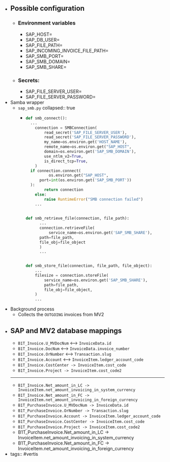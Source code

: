 - ## Possible configuration
	- ### Environment variables
		- SAP_HOST=
		- SAP_DB_USER=
		- SAP_FILE_PATH=
		- SAP_INCOMING_INVOICE_FILE_PATH=
		- SAP_SMB_PORT=
		- SAP_SMB_DOMAIN=
		- SAP_SMB_SHARE=
	- ### Secrets:
		- SAP_FILE_SERVER_USER=
		- SAP_FILE_SERVER_PASSWORD=
- Samba wrapper
	- `sap_smb.py`
	  collapsed:: true
		- ```python
		  def smb_connect():
		  	...
		      connection = SMBConnection(
		          read_secret('SAP_FILE_SERVER_USER'),
		          read_secret('SAP_FILE_SERVER_PASSWORD'),
		          my_name=os.environ.get('HOST_NAME'),
		          remote_name=os.environ.get("SAP_HOST",
		          domain=os.environ.get('SAP_SMB_DOMAIN'),
		          use_ntlm_v2=True,
		          is_direct_tcp=True,
		      )
		  	if connection.connect(
		        	os.environ.get("SAP_HOST", 
		  		port=int(os.environ.get('SAP_SMB_PORT'))
		  	):
		          return connection
		      else:
		          raise RuntimeError("SMB connection failed")
		      ...
		      
		      
		  def smb_retrieve_file(connection, file_path):
		    	...
		    	connection.retrieveFile(
		    		service_name=os.environ.get('SAP_SMB_SHARE'),
		      	path=file_path,
		      	file_obj=file_object
		    	)
		    	...
		  
		      
		  def smb_store_file(connection, file_path, file_object):
		      ...
		      filesize = connection.storeFile(
		          service_name=os.environ.get('SAP_SMB_SHARE'),
		          path=file_path,
		          file_obj=file_object,
		      )
		      ...
		  ```
- Background process
	- Collects the `OUTGOING` invoices from MV2
- ## SAP and MV2 database mappings
	- `B1T_Invoice.U_MVDocNum` <--> `InvoiceData.id`
	- `B1T_Invoice.DocNum` <--> `InvoiceData.invoice_number`
	- `B1T_Invoice.OrNumber` <--> `Transaction.slug`
	- `B1T_Invoice.Account` <--> `InvoiceItem.ledger_account_code`
	- `B1T_Invoice.CostCenter -> InvoiceItem.cost_code`
	- `B1T_Invoice.Project -> InvoiceItem.cost_code2`
	- ---
	- `B1T_Invoice.Net_amount_in_LC -> InvoiceItem.net_amount_invoicing_in_system_currency`
	- `B1T_Invoice.Net_amount_in_FC -> InvoiceItem.net_amount_invoicing_in_foreign_currency`
	- `B1T_PurchaseInvoice.U_MVDocNum -> InvoiceData.id`
	- `B1T_PurchaseInvoice.OrNumber -> Transaction.slug`
	- `B1T_PurchaseInvoice.Account -> InvoiceItem.ledger_account_code`
	- `B1T_PurchaseInvoice.CostCenter -> InvoiceItem.cost_code`
	- `B1T_PurchaseInvoice.Project -> InvoiceItem.cost_code2`
	- B1T_PurchaseInvoice.Net_amount_in_LC -> InvoiceItem.net_amount_invoicing_in_system_currency
	- B1T_PurchaseInvoice.Net_amount_in_FC -> InvoiceItem.net_amount_invoicing_in_foreign_currency
- tags:: #vertis